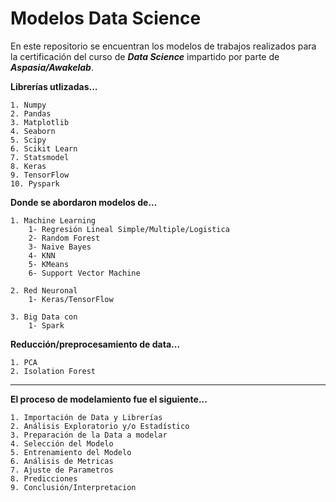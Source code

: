 # **Modelos Data Science**

En este repositorio se encuentran los modelos de trabajos realizados para la certificación del curso de ***Data Science*** impartido por parte de ***Aspasia/Awakelab***.

**Librerías utlizadas...**

    1. Numpy
    2. Pandas
    3. Matplotlib
    4. Seaborn
    5. Scipy
    6. Scikit Learn
    7. Statsmodel
    8. Keras
    9. TensorFlow
    10. Pyspark
    
**Donde se abordaron modelos de...**
    
    1. Machine Learning
        1- Regresión Lineal Simple/Multiple/Logistica
        2- Random Forest
        3- Naive Bayes
        4- KNN
        5- KMeans
        6- Support Vector Machine
        
    2. Red Neuronal 
        1- Keras/TensorFlow 
        
    3. Big Data con 
        1- Spark



**Reducción/preprocesamiento de data...**
 
    1. PCA
    2. Isolation Forest

<hr>

**El proceso de modelamiento fue el siguiente...**

    1. Importación de Data y Librerías
    2. Análisis Exploratorio y/o Estadístico
    3. Preparación de la Data a modelar
    4. Selección del Modelo
    5. Entrenamiento del Modelo
    6. Análisis de Metricas
    7. Ajuste de Parametros
    8. Predicciones 
    9. Conclusión/Interpretacion
